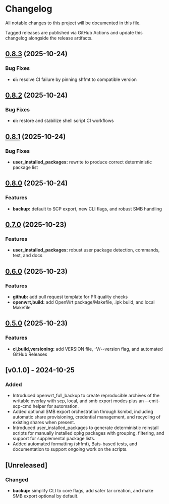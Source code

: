 # Changelog

All notable changes to this project will be documented in this file.

Tagged releases are published via GitHub Actions and update this changelog alongside the release artifacts.

## [0.8.3](https://github.com/nagual2/openwrt-extended-backup/compare/v0.8.2...v0.8.3) (2025-10-24)

### Bug Fixes

* **ci:** resolve CI failure by pinning shfmt to compatible version

## [0.8.2](https://github.com/nagual2/openwrt-extended-backup/compare/v0.8.1...v0.8.2) (2025-10-24)

### Bug Fixes

* **ci:** restore and stabilize shell script CI workflows

## [0.8.1](https://github.com/nagual2/openwrt-extended-backup/compare/v0.8.0...v0.8.1) (2025-10-24)

### Bug Fixes

* **user_installed_packages:** rewrite to produce correct deterministic package list

## [0.8.0](https://github.com/nagual2/openwrt-extended-backup/compare/v0.7.0...v0.8.0) (2025-10-24)

### Features

* **backup:** default to SCP export, new CLI flags, and robust SMB handling

## [0.7.0](https://github.com/nagual2/openwrt-extended-backup/compare/v0.6.0...v0.7.0) (2025-10-23)

### Features

* **user_installed_packages:** robust user package detection, commands, test, and docs

## [0.6.0](https://github.com/nagual2/openwrt-extended-backup/compare/v0.5.0...v0.6.0) (2025-10-23)

### Features

* **github:** add pull request template for PR quality checks
* **openwrt,build:** add OpenWrt package/Makefile, .ipk build, and local Makefile

## [0.5.0](https://github.com/nagual2/openwrt-extended-backup/compare/v0.4.1...v0.5.0) (2025-10-23)

### Features

* **ci,build,versioning:** add VERSION file, -V/--version flag, and automated GitHub Releases

## [v0.1.0] - 2024-10-25

### Added

- Introduced openwrt_full_backup to create reproducible archives of the writable overlay with scp, local, and smb export modes plus an --emit-scp-cmd helper for automation.
- Added optional SMB export orchestration through ksmbd, including automatic share provisioning, credential management, and recycling of existing shares when present.
- Introduced user_installed_packages to generate deterministic reinstall scripts for manually installed opkg packages with grouping, filtering, and support for supplemental package lists.
- Added automated formatting (shfmt), Bats-based tests, and documentation to support ongoing work on the scripts.

## [Unreleased]

### Changed

- **backup:** simplify CLI to core flags, add safer tar creation, and make SMB export optional by default.

